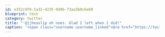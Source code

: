 ```yaml
---
id: e352c9f0-1a32-4235-9d9b-73aa3b0c6e60
blueprint: text
category: twitter
title: "'@jjheaslip oh noes. Glad I left when I did!"
caption: '<span class="username username_linked">@<a href="https://twitter.com/jjheaslip" title="Anthony Cook">jjheaslip</a></span> oh noes. Glad I left when I did!'
---
```


